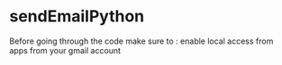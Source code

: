 # sendEmailPython
Before going through the code make sure to : enable local access from apps from your gmail account
